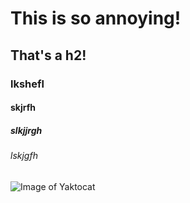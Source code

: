 # This is so annoying!
## That's a h2!
### lkshefl
#### skjrfh
##### slkjjrgh
###### lskjgfh

![Image of Yaktocat](https://octodex.github.com/images/yaktocat.png)
